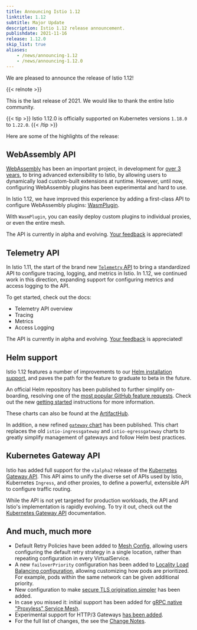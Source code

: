```yaml
---
title: Announcing Istio 1.12
linktitle: 1.12
subtitle: Major Update
description: Istio 1.12 release announcement.
publishdate: 2021-11-16
release: 1.12.0
skip_list: true
aliases:
    - /news/announcing-1.12
    - /news/announcing-1.12.0
---
```


We are pleased to announce the release of Istio 1.12!

{{< relnote >}}

This is the last release of 2021. We would like to thank the entire Istio community.

{{< tip >}}
Istio 1.12.0 is officially supported on Kubernetes versions `1.18.0` to `1.22.0`.
{{< /tip >}}

Here are some of the highlights of the release:

## WebAssembly API

[WebAssembly](/docs/concepts/wasm/) has been an important project, in development for [over 3 years](/latest/blog/2020/wasm-announce/), to bring advanced extensibility to Istio, by allowing users to dynamically load custom-built extensions at runtime.
However, until now, configuring WebAssembly plugins has been experimental and hard to use.

In Istio 1.12, we have improved this experience by adding a first-class API to configure WebAssembly plugins: [WasmPlugin](/docs/reference/config/proxy_extensions/wasm-plugin/).

With `WasmPlugin`, you can easily deploy custom plugins to individual proxies, or even the entire mesh.

The API is currently in alpha and evolving. [Your feedback](/latest/get-involved/) is appreciated!

## Telemetry API

In Istio 1.11, the start of the brand new [`Telemetry` API](/docs/reference/config/telemetry/) to bring a standardized API to configure tracing, logging, and metrics in Istio.
In 1.12, we continued work in this direction, expanding support for configuring metrics and access logging to the API.

To get started, check out the docs:
<!-- TODO links once docs merge -->

* Telemetry API overview
* Tracing
* Metrics
* Access Logging

The API is currently in alpha and evolving. [Your feedback](/latest/get-involved/) is appreciated!

## Helm support

Istio 1.12 features a number of improvements to our [Helm installation support](/docs/setup/install/helm/), and paves the path for the feature to graduate to beta in the future.

An official Helm repository has been published to further simplify on-boarding, resolving one of the [most popular GitHub feature requests](https://github.com/istio/istio/issues/7505).
Check out the new [getting started](/docs/setup/install/helm/#prerequisites) instructions for more information.

These charts can also be found at the [ArtifactHub](https://artifacthub.io/packages/search?org=istio).

In addition, a new refined [`gateway` chart](https://artifacthub.io/packages/helm/istio-official/gateway) has been published.
This chart replaces the old `istio-ingressgateway` and `istio-egressgateway` charts to greatly simplify management of gateways and follow Helm best practices.

## Kubernetes Gateway API

Istio has added full support for the `v1alpha2` release of the [Kubernetes Gateway API](http://gateway-api.org/).
This API aims to unify the diverse set of APIs used by Istio, Kubernetes `Ingress`, and other proxies, to define a powerful, extensible API to configure traffic routing.

While the API is not yet targeted for production workloads, the API and Istio's implementation is rapidly evolving.
To try it out, check out the [Kubernetes Gateway API](/docs/tasks/traffic-management/ingress/gateway-api/) documentation.

## And much, much more

* Default Retry Policies have been added to [Mesh Config](/docs/reference/config/istio.mesh.v1alpha1/#MeshConfig), allowing users configuring the default retry strategy in a single location, rather than repeating configuration in every VirtualService.
* A new `failoverPriority` configuration has been added to [Locality Load Balancing configuration](/docs/reference/config/networking/destination-rule/#LocalityLoadBalancerSetting), allowing customizing how pods are prioritized. For example, pods within the same network can be given additional priority.
* New configuration to make [secure TLS origination simpler](/docs/ops/best-practices/security/#configure-tls-verification-in-destination-rule-when-using-tls-origination) has been added.
* In case you missed it: initial support has been added for [gRPC native "Proxyless" Service Mesh](/blog/2021/proxyless-grpc/).
* Experimental support for HTTP/3 Gateways [has been added](https://github.com/istio/istio/wiki/(Experimental)-QUIC-and-HTTP-3-support-in-Istio-gateways).
* For the full list of changes, the see the [Change Notes](/news/releases/1.12.x/announcing-1.12/change-notes/).
